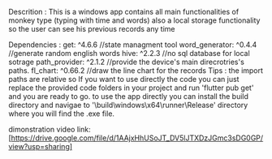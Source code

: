 Descrition : This is a windows app contains all main functionalities of monkey type (typing with time and words) also a local storage functionality so the user can see his previous records any time

Dependencies : 
  get: ^4.6.6 //state managment tool
  word_generator: ^0.4.4 //generate random english words
  hive: ^2.2.3 //no sql database for local sotrage
  path_provider: ^2.1.2 //provide the device's main direcrotries's paths.
  fl_chart: ^0.66.2 //draw the line chart for the records
Tips : 
  the import paths are relative so If you want to use directly the code you can just replace the provided code folders in your project and run 'flutter pub get' and you are ready to go.
  to use the app directly you can install the build directory and navigae to '\build\windows\x64\runner\Release' directory where you will find the .exe file.

dimonstration video link: [https://drive.google.com/file/d/1AAjxHhUSoJT_DV5lJTXDzJGmc3sDG0GP/view?usp=sharing]
